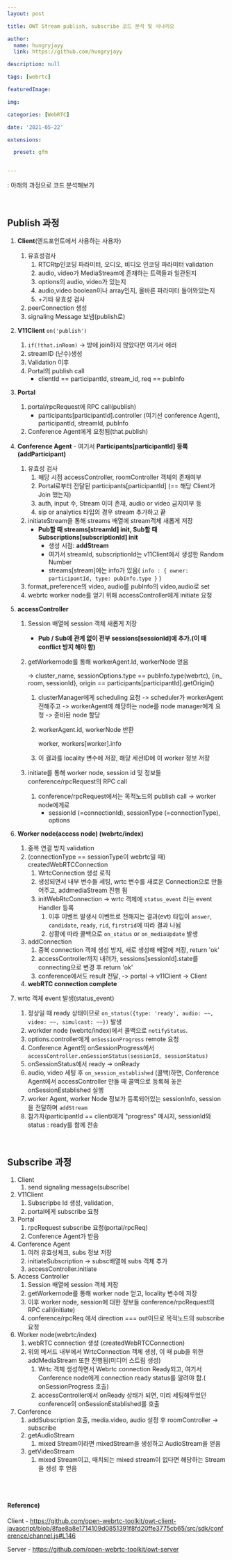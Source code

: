 ```yaml
---
layout: post

title: OWT Stream publish, subscribe 코드 분석 및 시나리오

author: 
  name: hungryjayy
  link: https://github.com/hungryjayy

description: null

tags: [webrtc]

featuredImage: 

img: 

categories: [WebRTC]

date: '2021-05-22'

extensions:

  preset: gfm


---
```


: 아래의 과정으로 코드 분석해보기

<br>

## Publish 과정

1. **Client**(엔드포인트에서 사용하는 사용자)

   1. 유효성검사
      1. RTCRtp인코딩 파라미터, 오디오, 비디오 인코딩 파라미터 validation
      2. audio, video가 MediaStream에 존재하는 트랙들과 일관된지
      3. options의 audio, video가 있는지
      4. audio,video boolean이나 array인지, 올바른 파라미터 들어와있는지
      5. +기타 유효성 검사
   2. peerConnection 생성
   3. signaling Message 보냄(publish로)

2. **V11Client** `on('publish') `

   1. `if(!that.inRoom)` -> 방에 join하지 않았다면 여기서 에러 
   2. streamID (난수)생성
   3. Validation 이후
   4. Portal의 publish call 
      * clientId == participantId, stream_id, req == pubInfo

3. **Portal** 

   1. portal/rpcRequest에 RPC call(publish)
      * participants[participantId].controller (여기선 conference Agent), participantId, streamId, pubInfo
   2. Conference Agent에게 요청됨(that.publish)

4. **Conference Agent** - 여기서 **Participants[participantId] 등록(addParticipant)**

   1. 유효성 검사
      1. 해당 시점 accessController, roomController 객체의 존재여부
      2. Portal로부터 전달된 participants[participantId] (== 해당 Client가 Join 했는지)
      3. auth, input 수, Stream 이미 존재, audio or video 금지여부 등
      4. sip or analytics 타입의 경우 stream 추가하고 끝
   2. initiateStream을 통해 streams 배열에 stream객체 새롭게 저장
      * **Pub할 때 streams[streamId] init, Sub할 때 Subscriptions[subscriptionId] init**
        * 생성 시점: **addStream**
        * 여기서 streamId, subscriptionId는 v11Client에서 생성한 Random Number
        * streams[stream]에는 info가 있음( `info : { owner: participantId, type: pubInfo.type }` )
   3. format_preference의 video, audio를 pubInfo의 video,audio로 set
   4. webrtc worker node를 얻기 위해 accessController에게 initiate 요청

5. **accessController**

   1. Session 배열에 session 객체 새롭게 저장 

      * **Pub / Sub에 관계 없이 전부 sessions[sessionId]에 추가.(이 때 conflict 방지 해야 함)**

   2. getWorkernode를 통해 workerAgent.Id, workerNode 얻음

      -> cluster_name, sessionOptions.type == pubInfo.type(webrtc),  {in_ room, sessionId}, origin == participants[participantId].getOrigin()

      1. clusterManager에게 scheduling 요청 -> scheduler가 workerAgent 전해주고 -> workerAgent에 해당하는 node를 node manager에게 요청 -> 준비된 node 할당

      2. workerAgent.id, workerNode 반환

         worker, workers[worker].info

      3. 이 결과를 locality 변수에 저장, 해당 세션ID에 이 worker 정보 저장

   3. initiate를 통해 worker node, session id 및 정보들 conference/rpcRequest의 RPC call

      1. conference/rpcRequest에서는 목적노드의 publish call -> worker node에게로
         * sessionId (=connectionId), sessionType (=connectionType), options

6. **Worker node(access node) (webrtc/index)**

   1. 중복 연결 방지 validation
   2. (connectionType == sessionType이 webrtc일 때) createdWebRTCConnection
      1. WrtcConnection 생성 로직
      2. 생성되면서 내부 변수들 세팅, wrtc 변수를 새로운 Connection으로 만들어주고, addmediaStream 진행 됨
      3. initWebRtcConnection -> wrtc 객체에 `status_event` 라는 event Handler 등록
         1. 이후 이벤트 발생시 이벤트로 전해지는 결과(evt) 타입이 `answer`, `candidate`, `ready`, `rid`, `firstrid`에 따라 결과 나뉨
         2. 상황에 따라 콜백으로 `on_status` or `on_mediaUpdate` 발생
   3. addConnection
      1. 중복 connection 객체 생성 방지, 새로 생성해 배열에 저장, return 'ok'
      2. accessController까지 내려가, sessions[sessionId].state를 connecting으로 변경 후 return 'ok'
      3. conference에서도 result 전달, -> portal -> v11Client -> Client
   4. **webRTC connection complete**

7. wrtc 객체 event 발생(status_event) 

   1. 정상일 때 ready 상태이므로 `on_status({type: 'ready', audio: ~~, video: ~~, simulcast: ~~})` 발생
   2. workder node (webrtc/index)에서 콜백으로 `notifyStatus`.
   3. options.controller에게 `onSessionProgress` remote 요청
   4. Conference Agent의 onSessionProgress에서 `accessController.onSessionStatus(sessionId, sessionStatus)`
   5. onSessionStatus에서 ready -> onReady
   6. audio, video 세팅 후 `on_session_established` (콜백)하면, Conference Agent에서 accessController 만들 때 콜백으로 등록해 놓은 onSessionEstablished 실행
   7. worker Agent, worker Node 정보가 등록되어있는 sessionInfo, session을 전달하며 `addStream`
   8. 참가자(participantId == client)에게 "progress" 메시지, sessionId와 status : ready를 함께 전송

<br>

## Subscribe 과정

1. Client
   1. send signaling message(subscribe)
2. V11Client
   1. Subscripbe Id 생성, validation,
   2. portal에게 subscribe 요청
3. Portal
   1. rpcRequest subscribe 요청(portal/rpcReq)
   2. Conference Agent가 받음
4. Conference Agent
   1. 여러 유효성체크, subs 정보 저장
   2. initiateSubscription -> subsc배열에 subs 객체 추가
   3. accessController.initiate
5. Access Controller
   1. Session 배열에 session 객체 저장
   2. getWorkernode를 통해 worker node 얻고, locality 변수에 저장
   3. 이후 worker node, session에 대한 정보들 conference/rpcRequest의 RPC call(initiate)
   4. conference/rpcReq 에서 direction === out이므로 목적노드의 subscribe 요청
6. Worker node(webrtc/index)
   1. webRTC connection 생성 (createdWebRTCConnection)
   2. 위의 메서드 내부에서 WrtcConnection 객체 생성, 이 때 pub을 위한 addMediaStream 또한 진행됨(미디어 스트림 생성)
      1. Wrtc 객체 생성하면서 Webrtc connection Ready되고, 여기서 Conference node에게 connection ready status를 알려야 함.( onSessionProgress 호출)
      2. accessController에서 onReady 상태가 되면, 미리 세팅해두었던 conference의 onSessionEstablished를 호출
7. Conference
   1. addSubscription 호출, media.video, audio 설정 후 roomController -> subscribe
   2. getAudioStream
      1. mixed Stream이라면 mixedStream을 생성하고 AudioStream을 얻음
   3. getVideoStream
      1. mixed Stream이고, 매치되는 mixed stream이 없다면 해당하는 Stream을 생성 후 얻음

<Br><br>

#### Reference)

Client - https://github.com/open-webrtc-toolkit/owt-client-javascript/blob/8fae8a8e1714109d0851391f8fd20ffe3775cb65/src/sdk/conference/channel.js#L146

Server - https://github.com/open-webrtc-toolkit/owt-server